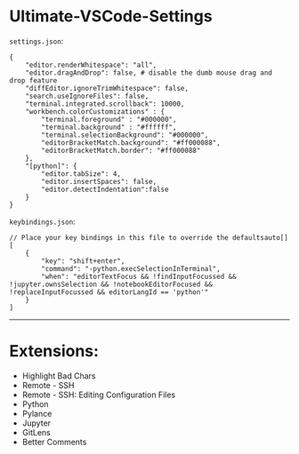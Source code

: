 # Ultimate-VSCode-Settings

`settings.json`:
```
{
    "editor.renderWhitespace": "all",
    "editor.dragAndDrop": false, # disable the dumb mouse drag and drop feature
    "diffEditor.ignoreTrimWhitespace": false,
    "search.useIgnoreFiles": false,
    "terminal.integrated.scrollback": 10000,
    "workbench.colorCustomizations" : {
        "terminal.foreground" : "#000000",
        "terminal.background" : "#ffffff",
        "terminal.selectionBackground": "#000000",
        "editorBracketMatch.background": "#ff000088",
        "editorBracketMatch.border": "#ff000088"
    },
    "[python]": {
        "editor.tabSize": 4,
        "editor.insertSpaces": false,
        "editor.detectIndentation":false
    }
}
```

`keybindings.json`:
```
// Place your key bindings in this file to override the defaultsauto[]
[
    {
        "key": "shift+enter",
        "command": "-python.execSelectionInTerminal",
        "when": "editorTextFocus && !findInputFocussed && !jupyter.ownsSelection && !notebookEditorFocused && !replaceInputFocussed && editorLangId == 'python'"
    }
]
```

---

# Extensions:
- Highlight Bad Chars
- Remote - SSH
- Remote - SSH: Editing Configuration Files
- Python
- Pylance
- Jupyter
- GitLens
- Better Comments
